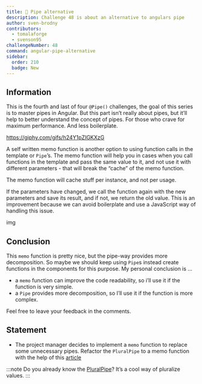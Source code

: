```yaml
---
title: 🔴 Pipe alternative
description: Challenge 48 is about an alternative to angulars pipe
author: sven-brodny
contributors:
  - tomalaforge
  - svenson95
challengeNumber: 48
command: angular-pipe-alternative
sidebar:
  order: 210
  badge: New
---
```


## Information

This is the fourth and last of four `@Pipe()` challenges, the goal of this series is to master pipes in Angular. But this part isn’t really about pipes, but it’ll help to better understand the concept of pipes. For those who crave for maximum performance. And less boilerplate.

https://giphy.com/gifs/h24Y1pZIGKXzG

A self written memo function is another option to using function calls in the template or `Pipe`’s. The memo function will help you in cases when you call functions in the template and pass the same value to it, and not use it with different parameters - that will break the “cache” of the memo function.

The memo function will cache stuff per instance, and not per usage.

If the parameters have changed, we call the function again with the new parameters and save its result, and if not, we return the old value. This is an improvement because we can avoid boilerplate and use a JavaScript way of handling this issue.

img

## Conclusion

This `memo` function is pretty nice, but the pipe-way provides more decomposition. So maybe we should keep using `Pipe`s instead create functions in the components for this purpose. My personal conclusion is …

- a `memo` function can improve the code readability, so i’ll use it if the function is very simple.
- a `Pipe` provides more decomposition, so I’ll use it if the function is more complex.

Feel free to leave your feedback in the comments.

## Statement

- The project manager decides to implement a `memo` function to replace some unnecessary pipes. Refactor the `PluralPipe` to a memo function with the help of this [article](https://itnext.io/its-ok-to-use-function-calls-in-angular-templates-ffdd12b0789e)

:::note
Do you already know the [PluralPipe](https://angular.io/api/common/I18nPluralPipe)? It’s a cool way of pluralize values.
:::
